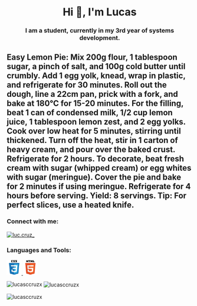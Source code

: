 <h1 align="center">Hi 👋, I'm Lucas</h1>
<h3 align="center">I am a student, currently in my 3rd year of systems development.</h3>
<h2>Easy Lemon Pie: Mix 200g flour, 1 tablespoon sugar, a pinch of salt, and 100g cold butter until crumbly. Add 1 egg yolk, knead, wrap in plastic, and refrigerate for 30 minutes.
Roll out the dough, line a 22cm pan, prick with a fork, and bake at 180°C for 15-20 minutes. For the filling, beat 1 can of condensed milk, 1/2 cup lemon juice, 1 tablespoon lemon zest, and 2 egg yolks. Cook over low heat for 5 minutes, stirring until thickened. Turn off the heat, stir in 1 carton of heavy cream, and pour over the baked crust. Refrigerate for 2 hours.
To decorate, beat fresh cream with sugar (whipped cream) or egg whites with sugar (meringue). Cover the pie and bake for 2 minutes if using meringue. Refrigerate for 4 hours before serving. Yield: 8 servings. Tip: For perfect slices, use a heated knife.</h2>

<h3 align="left">Connect with me:</h3>
<p align="left">
<a href="https://instagram.com/luc.cruz_" target="blank"><img align="center" src="https://raw.githubusercontent.com/rahuldkjain/github-profile-readme-generator/master/src/images/icons/Social/instagram.svg" alt="luc.cruz_" height="30" width="40" /></a>
</p>

<h3 align="left">Languages and Tools:</h3>
<p align="left"> <a href="https://www.w3schools.com/css/" target="_blank" rel="noreferrer"> <img src="https://raw.githubusercontent.com/devicons/devicon/master/icons/css3/css3-original-wordmark.svg" alt="css3" width="40" height="40"/> </a> <a href="https://www.w3.org/html/" target="_blank" rel="noreferrer"> <img src="https://raw.githubusercontent.com/devicons/devicon/master/icons/html5/html5-original-wordmark.svg" alt="html5" width="40" height="40"/> </a> </p>

<p><img align="left" src="https://github-readme-stats.vercel.app/api/top-langs?username=lucasccruzx&show_icons=true&locale=en&layout=compact" alt="lucasccruzx" /></p>

<p>&nbsp;<img align="center" src="https://github-readme-stats.vercel.app/api?username=lucasccruzx&show_icons=true&locale=en" alt="lucasccruzx" /></p>

<p><img align="center" src="https://github-readme-streak-stats.herokuapp.com/?user=lucasccruzx&" alt="lucasccruzx" /></p>
